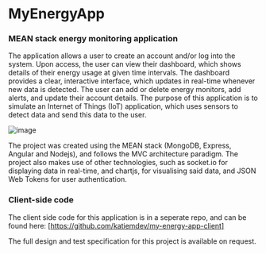 # MyEnergyApp
### MEAN stack energy monitoring application

The application allows a user to create an account and/or log into the system. Upon access, the user can view their dashboard, which shows details of their energy usage at given time intervals. The dashboard provides a clear, interactive interface, which updates in real-time whenever new data is detected. The user can add or delete energy monitors, add alerts, and update their account details. 
The purpose of this application is to simulate an Internet of Things (IoT) application, which uses sensors to detect data and send this data to the user.

![image](https://user-images.githubusercontent.com/77126308/185637157-eee16187-e7c5-496d-91c7-9bb385cf293f.png)

The project was created using the MEAN stack (MongoDB, Express, Angular and Nodejs), and follows the MVC architecture paradigm. The project also makes use of other technologies, such as socket.io for displaying data in real-time, and chartjs, for visualising said data, and JSON Web Tokens for user authentication.

### Client-side code
The client side code for this application is in a seperate repo, and can be found here: [https://github.com/katiemdev/my-energy-app-client]

The full design and test specification for this project is available on request.
